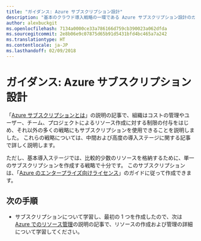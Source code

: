 ```yaml
---
title: "ガイダンス: Azure サブスクリプション設計"
description: "基本のクラウド導入戦略の一環である Azure サブスクリプション設計のガイダンス"
author: alexbuckgit
ms.openlocfilehash: 7134a0000ce33a786166d759cb390023a062dfda
ms.sourcegitcommit: 2e8b06e9c07875d65b91d5431bfd4bc465a7a242
ms.translationtype: HT
ms.contentlocale: ja-JP
ms.lasthandoff: 02/09/2018
---
```

# <a name="guidance-azure-subscription-design"></a>ガイダンス: Azure サブスクリプション設計 

「[Azure サブスクリプションとは](subscription-explainer.md)」の説明の記事で、組織はコストの管理やユーザー、チーム、プロジェクトによるリソース作成に対する制限の付与をはじめ、それ以外の多くの戦略にもサブスクリプションを使用できることを説明しました。 これらの戦略については、中間および高度の導入ステージに関する記事で詳しく説明します。

ただし、基本導入ステージでは、比較的少数のリソースを格納するために、単一のサブスクリプションを作成する戦略で十分です。 このサブスクリプションは、「[Azure のエンタープライズ向けライセンス][azure-enterprise-licensing]」のガイドに従って作成できます。

## <a name="next-steps"></a>次の手順

* サブスクリプションについて学習し、最初の 1 つを作成したので、次は [Azure でのリソース管理](resource-manager-explainer.md)の説明の記事で、リソースの作成および管理の詳細について学習してください。

[azure-enterprise-licensing]: https://azure.microsoft.com/pricing/enterprise-agreement

